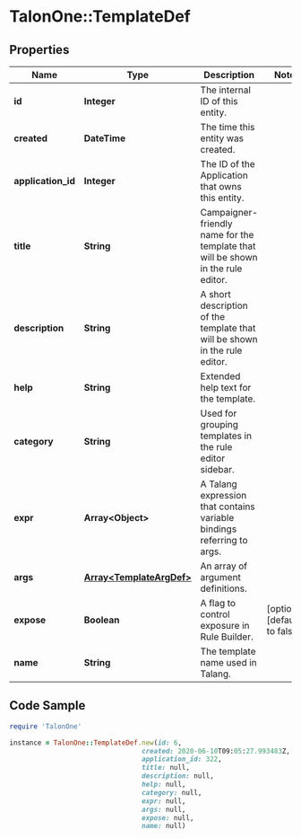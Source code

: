 # TalonOne::TemplateDef

## Properties

Name | Type | Description | Notes
------------ | ------------- | ------------- | -------------
**id** | **Integer** | The internal ID of this entity. | 
**created** | **DateTime** | The time this entity was created. | 
**application_id** | **Integer** | The ID of the Application that owns this entity. | 
**title** | **String** | Campaigner-friendly name for the template that will be shown in the rule editor. | 
**description** | **String** | A short description of the template that will be shown in the rule editor. | 
**help** | **String** | Extended help text for the template. | 
**category** | **String** | Used for grouping templates in the rule editor sidebar. | 
**expr** | **Array&lt;Object&gt;** | A Talang expression that contains variable bindings referring to args. | 
**args** | [**Array&lt;TemplateArgDef&gt;**](TemplateArgDef.md) | An array of argument definitions. | 
**expose** | **Boolean** | A flag to control exposure in Rule Builder. | [optional] [default to false]
**name** | **String** | The template name used in Talang. | 

## Code Sample

```ruby
require 'TalonOne'

instance = TalonOne::TemplateDef.new(id: 6,
                                 created: 2020-06-10T09:05:27.993483Z,
                                 application_id: 322,
                                 title: null,
                                 description: null,
                                 help: null,
                                 category: null,
                                 expr: null,
                                 args: null,
                                 expose: null,
                                 name: null)
```


